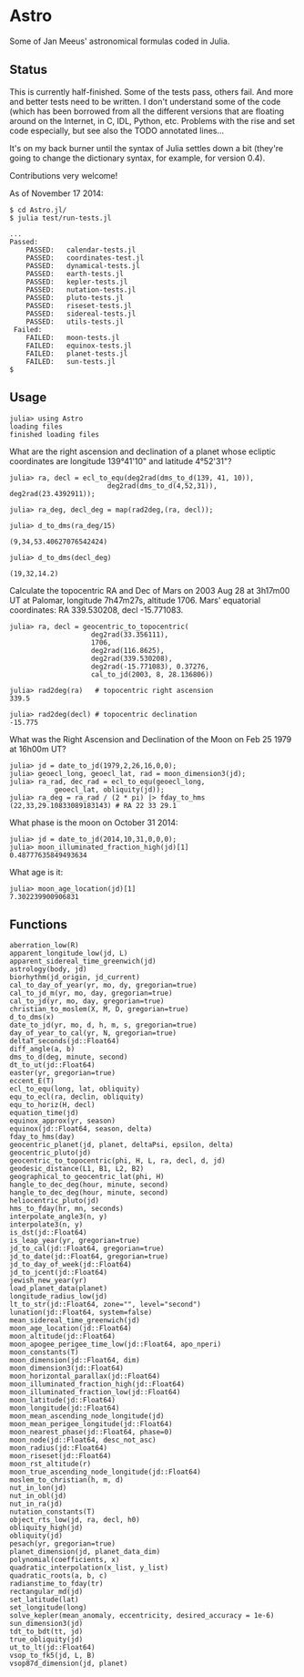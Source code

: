 # Astro

Some of Jan Meeus' astronomical formulas coded in Julia.

## Status

This is currently half-finished. Some of the tests pass, others fail. And more and better tests need to be written. I don't understand some of the code (which has been borrowed from all the different versions that are floating around on the Internet, in C, IDL,  Python, etc. Problems with the rise and set code especially, but see also the TODO annotated lines...
 
It's on my back burner until the syntax of Julia settles down a bit (they're going to change the dictionary syntax, for example, for version 0.4).

Contributions very welcome!

As of November 17 2014:

    $ cd Astro.jl/
    $ julia test/run-tests.jl

    ...
    Passed:
		PASSED:   calendar-tests.jl
		PASSED:   coordinates-test.jl
		PASSED:   dynamical-tests.jl
		PASSED:   earth-tests.jl
		PASSED:   kepler-tests.jl
		PASSED:   nutation-tests.jl
		PASSED:   pluto-tests.jl
		PASSED:   riseset-tests.jl
		PASSED:   sidereal-tests.jl
		PASSED:   utils-tests.jl
	 Failed:
 		FAILED:   moon-tests.jl
		FAILED:   equinox-tests.jl
		FAILED:   planet-tests.jl
		FAILED:   sun-tests.jl
	$

## Usage

	julia> using Astro
	loading files
	finished loading files

What are the right ascension and declination of a planet whose ecliptic coordinates are longitude 139°41'10" and latitude 4°52'31"?

	julia> ra, decl = ecl_to_equ(deg2rad(dms_to_d(139, 41, 10)),
	 	    				deg2rad(dms_to_d(4,52,31)), deg2rad(23.4392911));
	
	julia> ra_deg, decl_deg = map(rad2deg,(ra, decl));

	julia> d_to_dms(ra_deg/15) 
	
	(9,34,53.40627076542424)
	
	julia> d_to_dms(decl_deg)

	(19,32,14.2)
	
Calculate the topocentric RA and Dec of Mars on 2003 Aug 28 at 3h17m00 UT at Palomar, longitude 7h47m27s, altitude 1706. Mars' equatorial coordinates: RA 339.530208, decl -15.771083. 

	julia> ra, decl = geocentric_to_topocentric(
						deg2rad(33.356111), 
						1706,
						deg2rad(116.8625),
						deg2rad(339.530208),
						deg2rad(-15.771083), 0.37276,
						cal_to_jd(2003, 8, 28.136806))
	
	julia> rad2deg(ra) 	 # topocentric right ascension
	339.5
	
	julia> rad2deg(decl) # topocentric declination
	-15.775

What was the Right Ascension and Declination of the Moon on Feb 25 1979 at 16h00m UT?
 
	julia> jd = date_to_jd(1979,2,26,16,0,0);
	julia> geoecl_long, geoecl_lat, rad = moon_dimension3(jd);
	julia> ra_rad, dec_rad = ecl_to_equ(geoecl_long, 
			   geoecl_lat, obliquity(jd));
	julia> ra_deg = ra_rad / (2 * pi) |> fday_to_hms
	(22,33,29.10833089183143) # RA 22 33 29.1
   
What phase is the moon on October 31 2014:

	julia> jd = date_to_jd(2014,10,31,0,0,0);
	julia> moon_illuminated_fraction_high(jd)[1]
	0.48777635849493634

What age is it:

	julia> moon_age_location(jd)[1]
	7.302239900906831

## Functions

	aberration_low(R)
	apparent_longitude_low(jd, L)
	apparent_sidereal_time_greenwich(jd)
	astrology(body, jd)
	biorhythm(jd_origin, jd_current)
	cal_to_day_of_year(yr, mo, dy, gregorian=true)
	cal_to_jd_m(yr, mo, day, gregorian=true)
	cal_to_jd(yr, mo, day, gregorian=true)
	christian_to_moslem(X, M, D, gregorian=true)
	d_to_dms(x)
	date_to_jd(yr, mo, d, h, m, s, gregorian=true)
	day_of_year_to_cal(yr, N, gregorian=true)
	deltaT_seconds(jd::Float64)
	diff_angle(a, b)
	dms_to_d(deg, minute, second)
	dt_to_ut(jd::Float64)
	easter(yr, gregorian=true)
	eccent_E(T)
	ecl_to_equ(long, lat, obliquity)
	equ_to_ecl(ra, declin, obliquity)
	equ_to_horiz(H, decl)
	equation_time(jd)
	equinox_approx(yr, season)
	equinox(jd::Float64, season, delta)
	fday_to_hms(day)
	geocentric_planet(jd, planet, deltaPsi, epsilon, delta)
	geocentric_pluto(jd)
	geocentric_to_topocentric(phi, H, L, ra, decl, d, jd)
	geodesic_distance(L1, B1, L2, B2)
	geographical_to_geocentric_lat(phi, H)
	hangle_to_dec_deg(hour, minute, second)
	hangle_to_dec_deg(hour, minute, second)
	heliocentric_pluto(jd)
	hms_to_fday(hr, mn, seconds)
	interpolate_angle3(n, y)
	interpolate3(n, y)
	is_dst(jd::Float64)
	is_leap_year(yr, gregorian=true)
	jd_to_cal(jd::Float64, gregorian=true)
	jd_to_date(jd::Float64, gregorian=true)
	jd_to_day_of_week(jd::Float64)
	jd_to_jcent(jd::Float64)
	jewish_new_year(yr)
	load_planet_data(planet)
	longitude_radius_low(jd)
	lt_to_str(jd::Float64, zone="", level="second")
	lunation(jd::Float64, system=false)
	mean_sidereal_time_greenwich(jd)
	moon_age_location(jd::Float64)
	moon_altitude(jd::Float64)
	moon_apogee_perigee_time_low(jd::Float64, apo_nperi)
	moon_constants(T)
	moon_dimension(jd::Float64, dim)
	moon_dimension3(jd::Float64)
	moon_horizontal_parallax(jd::Float64)
	moon_illuminated_fraction_high(jd::Float64)
	moon_illuminated_fraction_low(jd::Float64)
	moon_latitude(jd::Float64)
	moon_longitude(jd::Float64)
	moon_mean_ascending_node_longitude(jd)
	moon_mean_perigee_longitude(jd::Float64)
	moon_nearest_phase(jd::Float64, phase=0)
	moon_node(jd::Float64, desc_not_asc)
	moon_radius(jd::Float64)
	moon_riseset(jd::Float64)
	moon_rst_altitude(r)
	moon_true_ascending_node_longitude(jd::Float64)
	moslem_to_christian(h, m, d)
	nut_in_lon(jd)
	nut_in_obl(jd)
	nut_in_ra(jd)
	nutation_constants(T)
	object_rts_low(jd, ra, decl, h0)
	obliquity_high(jd)
	obliquity(jd)
	pesach(yr, gregorian=true)
	planet_dimension(jd, planet_data_dim)
	polynomial(coefficients, x)
	quadratic_interpolation(x_list, y_list)
	quadratic_roots(a, b, c)
	radianstime_to_fday(tr)
	rectangular_md(jd)
	set_latitude(lat)
	set_longitude(long)
	solve_kepler(mean_anomaly, eccentricity, desired_accuracy = 1e-6)
	sun_dimension3(jd)
	tdt_to_bdt(tt, jd)
	true_obliquity(jd)
	ut_to_lt(jd::Float64)
	vsop_to_fk5(jd, L, B)
	vsop87d_dimension(jd, planet)

